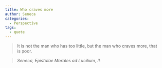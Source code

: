 ```yaml
---
title: Who craves more
author: Seneca
categories:
  - Perspective
tags:
  - quote
---
```


> It is not the man who has too little, but the man who craves more, that is poor.

> <cite>Seneca, Epistulae Morales ad Lucilium, II</cite>

